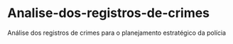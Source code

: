 # Analise-dos-registros-de-crimes
Análise dos registros de crimes para o planejamento estratégico da polícia
